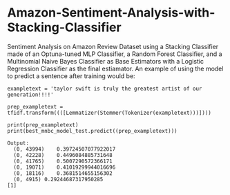 # Amazon-Sentiment-Analysis-with-Stacking-Classifier
Sentiment Analysis on Amazon Review Dataset using a Stacking Classifier made of an Optuna-tuned MLP Classifier, a Random Forest Classifier, and a Multinomial Naive Bayes Classifier as Base Estimators with a Logistic Regression Classifier as the final estiamator.  An example of using the model to predict a sentence after training would be:

```
exampletext = 'taylor swift is truly the greatest artist of our generation!!!!'

prep_exampletext = tfidf.transform((([Lemmatizer(Stemmer(Tokenizer(exampletext)))])))

print(prep_exampletext)
print(best_mnbc_model_test.predict((prep_exampletext)))

Output:
  (0, 43994)	0.39724507077922017
  (0, 42228)	0.4496084885731648
  (0, 41765)	0.5007290572366171
  (0, 19071)	0.41019299944016696
  (0, 18116)	0.3681514655156302
  (0, 4915)	0.29244687317950285
[1]
```

